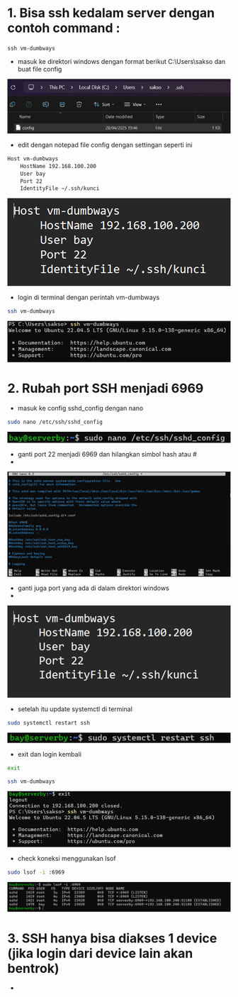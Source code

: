 # 1. Bisa ssh kedalam server dengan contoh command : 
`ssh vm-dumbways`
* masuk ke direktori windows dengan format berikut C:\Users\sakso dan buat file config

![gambar](./images/Screenshot_1.png)

* edit dengan notepad file config dengan settingan seperti ini
```bash
Host vm-dumbways
    HostName 192.168.100.200
    User bay
    Port 22
    IdentityFile ~/.ssh/kunci
```

![gambar](./images/Screenshot_2.png)

* login di terminal dengan perintah vm-dumbways
```bash
ssh vm-dumbways
```

![gambar](./images/Screenshot_3.png)



# 2. Rubah port SSH menjadi 6969
* masuk ke config sshd_config dengan nano

``` bash
sudo nano /etc/ssh/sshd_config
```
![gambar](./images/Screenshot_4.png)

* ganti port 22 menjadi 6969 dan hilangkan simbol hash atau #
* 
![gambar](./images/Screenshot_5.png)

* ganti juga port yang ada di dalam direktori windows
* 
![gambar](./images/Screenshot_6.png)

* setelah itu update systemctl di terminal
  
``` bash
sudo systemctl restart ssh
```

![gambar](./images/Screenshot_7.png)


* exit dan login kembali
  
``` bash
exit
```

``` bash
ssh vm-dumbways
```

![gambar](./images/Screenshot_8.png)

* check koneksi menggunakan lsof
  
``` bash
sudo lsof -i :6969
```

![gambar](./images/Screenshot_9.png)

# 3. SSH hanya bisa diakses 1 device (jika login dari device lain akan bentrok)
*
``` bash

```
